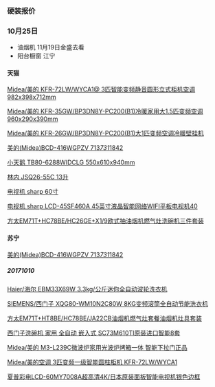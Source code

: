 ### 硬装报价

### 10月25日

*  油烟机   11月19日金盛去看
*  阳台橱窗 江宁


#### 天猫

[Midea/美的 KFR-72LW/WYCA1@ 3匹智能变频静音圆形立式柜机空调  982x398x712mm](https://detail.tmall.com/item.htm?spm=a220o.1000855.1000983.1.7769ea87HkYQjN&id=545267707302&standard=1)

[Midea/美的 KFR-35GW/BP3DN8Y-PC200(B1)冷暖家用大1.5匹变频空调960x290x390mm](https://detail.tmall.com/item.htm?id=554987115605&spm=2014.21600712.0.0)

[Midea/美的 KFR-26GW/BP3DN8Y-PC200(B1)大1匹变频空调冷暖壁挂机](https://detail.tmall.com/item.htm?id=554823852014&spm=2014.21600712.0.0)

[美的(Midea)BCD-416WGPZV 713*731*1842](https://detail.tmall.com/item.htm?id=552497053567&_u=t2dmg8j26111&skuId=3551013823422)

[小天鹅 TB80-6288WIDCLG 550x610x940mm](https://detail.tmall.com/item.htm?spm=a1z10.4-b-s.w4004-16790321930.1.78c089bfgJ0nZ3&abtest=_AB-LR130-PR130&pvid=de50365d-7913-4d05-b4e6-9261729893b3&pos=1&abbucket=_AB-M130_B10&acm=03131.1003.1.702582&id=538971955392&scm=1007.12940.25805.100200300000000&skuId=3221950588223)

[林内 JSQ26-55C 13升](https://detail.tmall.com/item.htm?id=38894206986&_u=t2dmg8j26111&sku_properties=10208271:7191691)

[电视机 sharp 60寸](https://detail.tmall.com/item.htm?spm=a1z10.5-b-s.w4011-15158917775.59.735f5eedUL7dgU&id=546711133883&rn=d27b7e355ce520768866ebb70c48d59e&abbucket=14&skuId=3306321161931)

[电视机 sharp LCD-45SF460A 45英寸液晶智能网络WIFI平板电视机40](https://detail.tmall.com/item.htm?spm=a1z10.5-b-s.w4011-15158917775.69.64e450327yCb92&id=542871252080&rn=365dd2636d9398ee26a80e208c5d7319&abbucket=14&sku_properties=5919063:6536025)

[方太EM71T+HC78BE/HC26GE+X1/9欧式抽油烟机燃气灶洗碗机三件套装](https://detail.tmall.com/item.htm?spm=a1z10.4-b-s.w15818508-16803535600.15.6fc8f3adjMtAvQ&id=547655533694&sku_properties=1627207:21965)

#### 苏宁

[美的(Midea)BCD-416WGPZV 713*731*1842](https://product.suning.com/0070150824/188552961.html)

##### 20171010

[Haier/海尔 EBM33X69W 3.3kg/公斤迷你全自动波轮洗衣机](https://detail.tmall.com/item.htm?spm=a1z0d.6639537.1997196601.4.3f80eab5hJi6sl&id=559433491680&skuId=3485550769306)

[SIEMENS/西门子 XQG80-WM10N2C80W 8KG变频滚筒全自动节能洗衣机](https://detail.tmall.com/item.htm?id=521255987383&_u=t2dmg8j26111)

[方太EM71T+HT8BE/HC78BE/JA22CB油烟机燃气灶套餐油烟机灶具套装](https://detail.tmall.com/item.htm?spm=a1z0d.6639537.1997196601.14.381beabcZUydQi&id=535438168846)

[西门子洗碗机 家用 全自动 嵌入式 SC73M610TI原装进口智能8套](https://detail.tmall.com/item.htm?spm=a1z0d.6639537.1997196601.47.381beabcZUydQi&id=523212142796)

[Midea/美的 M3-L239C微波炉家用光波炉烤箱一体 智能下拉门正品](https://detail.tmall.com/item.htm?spm=a1z0d.6639537.1997196601.23.381beabcZUydQi&id=536936352458&skuId=3424038824604)

[Midea/美的空调 3匹变频一级智能圆柱柜机 KFR-72LW/WYCA1](https://detail.tmall.com/item.htm?spm=a1z0d.6639537.1997196601.33.381beabcZUydQi&id=543791535500)

[夏普彩电LCD-60MY7008A超高清4K/日本原装面板智能电视机银色边框](https://detail.tmall.com/item.htm?spm=a1z0d.6639537.1997196601.18.76b0fd432dJwsV&id=548119926252&sku_properties=5919063:6536025)